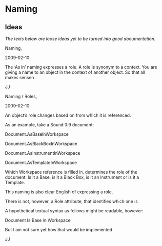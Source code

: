﻿Naming
=======

Ideas
-----

*The texts below are loose ideas yet to be turned into good documentation.*


Naming,

2009-02-10

The ‘As In’ naming expresses a role. A role is synonym to a context. You are giving a name to an object in the context of another object. So that all makes sensen

JJ




Naming / Roles,

2009-02-10

An object’s role changes based on from which it is referenced.

As an example, take a Sound 0.9 document:

Document.AsBaseInWorkspace

Document.AsBlackBoxInWorkspace

Document.AsInstrumentInWorkspace

Document.AsTemplateInWorkspace

Which Workspace reference is filled in, determines the role of the document. Is it a Base, is it a Black Box, is it an Instrument or is it a Template.

This naming is also clear English of expressing a role.

There is not, however, a Role attribute, that identifies which one is

A hypothetical textual syntax as follows might be readable, however:

Document  Is  Base In Workspace

But I am not sure yet how that would be implemented.

JJ

